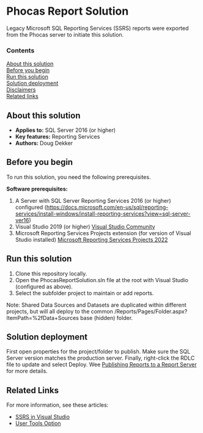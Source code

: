 # Phocas Report Solution
Legacy Microsoft SQL Reporting Services (SSRS) reports were exported from the Phocas server to initiate this solution.

### Contents

[About this solution](#about-this-solution)<br/>
[Before you begin](#before-you-begin)<br/>
[Run this solution](#run-this-solution)<br/>
[Solution deployment](#solution-deployment)<br/>
[Disclaimers](#disclaimers)<br/>
[Related links](#related-links)<br/>


<a name=about-this-solution></a>

## About this solution

- **Applies to:** SQL Server 2016 (or higher) 
- **Key features:** Reporting Services
- **Authors:** Doug Dekker

<a name=before-you-begin></a>

## Before you begin

To run this solution, you need the following prerequisites.

**Software prerequisites:**

1. A Server with SQL Server Reporting Services 2016 (or higher) configured (https://docs.microsoft.com/en-us/sql/reporting-services/install-windows/install-reporting-services?view=sql-server-ver16)
2. Visual Studio 2019 (or higher) [Visual Studio Community](https://visualstudio.microsoft.com/vs/community/)
3. Microsoft Reporting Services Projects extension (for version of Visual Studio installed) [Microsoft Reporting Services Projects 2022](https://marketplace.visualstudio.com/items?itemName=ProBITools.MicrosoftReportProjectsforVisualStudio2022)

<a name=run-this-solution></a>

## Run this solution

<!-- Step by step instructions. Here's a few examples -->

1. Clone this repository locally.
2. Open the PhocasReportSolution.sln file at the root with Visual Studio (configured as above).
3. Select the subfolder project to maintain or add reports.

Note: Shared Data Sources and Datasets are duplicated within different projects, but will all deploy to the common /Reports/Pages/Folder.aspx?ItemPath=%2fData+Sources base (hidden) folder.

<a name=solution-deployment></a>

## Solution deployment

First open properties for the project/folder to publish. Make sure the SQL Server version matches the production server.  Finally, right-click the RDLC file to update and select Deploy. Wee [Publishing Reports to a Report Server](https://docs.microsoft.com/en-us/sql/reporting-services/reports/publishing-reports-to-a-report-server?view=sql-server-ver16) for more details.

## Related Links
<!-- Links to more articles. Remember to delete "en-us" from the link path. -->

For more information, see these articles:

- [SSRS in Visual Studio](https://www.sqlservercentral.com/articles/ssrs-in-visual-studio)
- [User Tools Option](https://docs.microsoft.com/en-us/sql/reporting-services/tools/design-reporting-services-paginated-reports-with-report-designer-ssrs?view=sql-server-ver16)